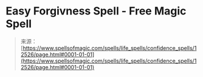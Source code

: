 <!--yml
category: 未分类
date: 2024-06-12 18:50:19
-->

# Easy Forgivness Spell - Free Magic Spell

> 来源：[https://www.spellsofmagic.com/spells/life_spells/confidence_spells/12526/page.html#0001-01-01](https://www.spellsofmagic.com/spells/life_spells/confidence_spells/12526/page.html#0001-01-01)